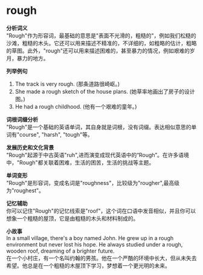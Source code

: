 # rough

**分析词义**  
"Rough"作为形容词，最基础的意思是"表面不光滑的，粗糙的"，例如我们松糙的沙滩，粗糙的木头。它还可以用来描述不精准的，不详细的，如粗略的估计，粗略的草图。此外，"rough"还可以用来描述困难的，甚至暴力的情况，例如艰难的岁月，暴力的地方。

  

**列举例句**

  

1.  The track is very rough. (那条道路很崎岖。)
2.  She made a rough sketch of the house plans. (她草率地画出了房子的设计图。)
3.  He had a rough childhood. (他有一个艰难的童年。)

  

**词根词缀分析**  
"Rough"是一个基础的英语单词，其自身就是词根，没有词缀。表达相似意思的单词有"course", "harsh", "tough"等。

  

**发展历史和文化背景**  
"Rough"起源于中古英语"ruh",进而演变成现代英语中的“Rough”。在许多语境中，"Rough"都关联着困难，生活的困苦，生活的挑战等主题。

  

**单词变形**  
"Rough"是形容词，变成名词是"roughness"，比较级为"rougher",最高级为"roughest"。

  

**记忆辅助**  
你可以记住"Rough"的记忆线索是"roof"，这个词在口语中发音相似，并且你可以想象一个粗糙的屋顶，它是由粗糙的木头和材料制成的。

  

**小故事**  
In a small village, there's a boy named John. He grew up in a rough environment but never lost his hope. He always studied under a rough, wooden roof, dreaming of a brighter future.  
在一个小村庄，有一个名叫约翰的男孩。他在一个严酷的环境中长大，但从未失去希望。他总是在一个粗糙的木屋顶下学习，梦想着一个更光明的未来。
